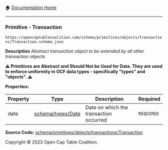 :house: [Documentation Home](../../../../../README.md)

---

### Primitive - Transaction

`https://opencaptablecoalition.com/schema/primitives/objects/transactions/Transaction.schema.json`

**Description** _Abstract transaction object to be extended by all other transaction objects_

**:warning: Primitives are Abstract and Should Not be Used for Data. They are used to enforce uniformity in OCF data types - specifically "types" and "objects". :warning:**

**Properties:**

| Property | Type                                        | Description                            | Required   |
| -------- | ------------------------------------------- | -------------------------------------- | ---------- |
| date     | [schema/types/Date](../../../types/Date.md) | Date on which the transaction occurred | `REQUIRED` |

**Source Code:** [schema/primitives/objects/transactions/Transaction](../../../../../../schema/primitives/objects/transactions/Transaction.schema.json)

Copyright © 2023 Open Cap Table Coalition.
